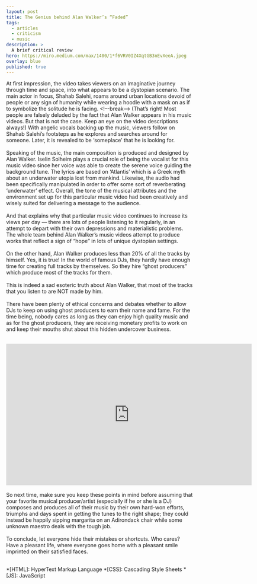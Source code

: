 ```yaml
---
layout: post
title: The Genius behind Alan Walker’s “Faded”
tags:
  - articles
  - criticism
  - music
description: >
  A brief critical review
hero: https://miro.medium.com/max/1400/1*f6VRV0IZ4XqtGB3nEvXeeA.jpeg
overlay: blue
published: true
---
```


At first impression, the video takes viewers on an imaginative journey through time and space, into what appears to be a dystopian scenario. The main actor in focus, Shahab Salehi, roams around urban locations devoid of people or any sign of humanity while wearing a hoodie with a mask on as if to symbolize the solitude he is facing. <!–-break-–> (That’s right! Most people are falsely deluded by the fact that Alan Walker appears in his music videos. But that is not the case. Keep an eye on the video descriptions always!) With angelic vocals backing up the music, viewers follow on Shahab Salehi’s footsteps as he explores and searches around for someone. Later, it is revealed to be ‘someplace’ that he is looking for.
<br /><br />
Speaking of the music, the main composition is produced and designed by Alan Walker. Iselin Solheim plays a crucial role of being the vocalist for this music video since her voice was able to create the serene voice guiding the background tune. The lyrics are based on ‘Atlantis’ which is a Greek myth about an underwater utopia lost from mankind. Likewise, the audio had been specifically manipulated in order to offer some sort of reverberating ‘underwater’ effect. Overall, the tone of the musical attributes and the environment set up for this particular music video had been creatively and wisely suited for delivering a message to the audience.
<br /><br />
And that explains why that particular music video continues to increase its views per day — there are lots of people listening to it regularly, in an attempt to depart with their own depressions and materialistic problems. The whole team behind Alan Walker’s music videos attempt to produce works that reflect a sign of “hope” in lots of unique dystopian settings.
<br /><br />
On the other hand, Alan Walker produces less than 20% of all the tracks by himself. Yes, it is true! In the world of famous DJs, they hardly have enough time for creating full tracks by themselves. So they hire “ghost producers” which produce most of the tracks for them.
<br /><br />
This is indeed a sad esoteric truth about Alan Walker, that most of the tracks that you listen to are NOT made by him.
<br /><br />
There have been plenty of ethical concerns and debates whether to allow DJs to keep on using ghost producers to earn their name and fame. For the time being, nobody cares as long as they can enjoy high quality music and as for the ghost producers, they are receiving monetary profits to work on and keep their mouths shut about this hidden undercover business.
<br /><br />
<iframe width="663" height="382" src="https://www.youtube.com/embed/EQICxkZPUc4" title="YouTube video player" frameborder="0" allow="accelerometer; autoplay; clipboard-write; encrypted-media; gyroscope; picture-in-picture" allowfullscreen></iframe>
<br /><br />
So next time, make sure you keep these points in mind before assuming that your favorite musical producer/artist (especially if he or she is a DJ) composes and produces all of their music by their own hard-won efforts, triumphs and days spent in getting the tunes to the right shape; they could instead be happily sipping margarita on an Adirondack chair while some unknown maestro deals with the tough job.
<br /><br />
To conclude, let everyone hide their mistakes or shortcuts. Who cares? Have a pleasant life, where everyone goes home with a pleasant smile imprinted on their satisfied faces.
<br /><br />

*[HTML]: HyperText Markup Language
*[CSS]: Cascading Style Sheets
*[JS]: JavaScript
